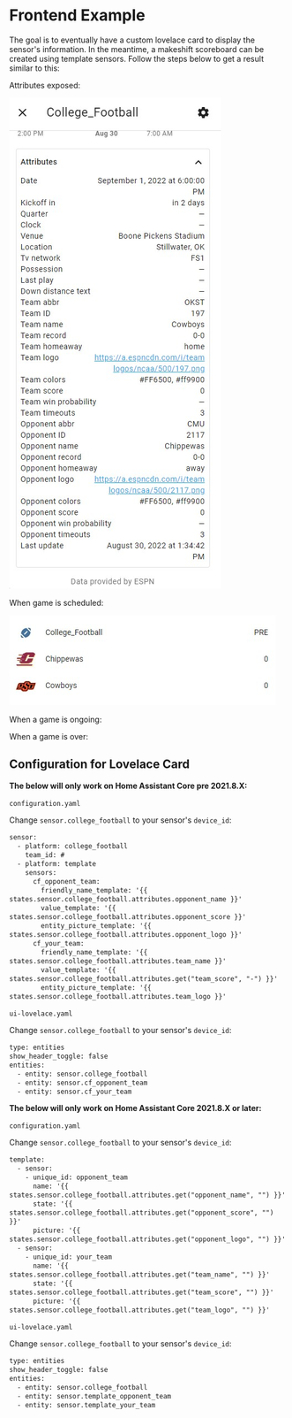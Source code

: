 # Frontend Example
The goal is to eventually have a custom lovelace card to display the sensor's information. In the meantime, a makeshift scoreboard can be created using template sensors. Follow the steps below to get a result similar to this:

Attributes exposed:

![Attributes exposed](./ATTRIBUTES.jpg) 

When game is scheduled:

![With a game scheduled](./PREGameLovelace.png) 


When a game is ongoing:


When a game is over:

## Configuration for Lovelace Card
**The below will only work on Home Assistant Core pre 2021.8.X:**

`configuration.yaml`

Change `sensor.college_football` to your sensor's `device_id`:
```
sensor:
  - platform: college_football
    team_id: #
  - platform: template
    sensors:
      cf_opponent_team:
        friendly_name_template: '{{ states.sensor.college_football.attributes.opponent_name }}'
        value_template: '{{ states.sensor.college_football.attributes.opponent_score }}'
        entity_picture_template: '{{ states.sensor.college_football.attributes.opponent_logo }}'
      cf_your_team:
        friendly_name_template: '{{ states.sensor.college_football.attributes.team_name }}'
        value_template: '{{ states.sensor.college_football.attributes.get("team_score", "-") }}'
        entity_picture_template: '{{ states.sensor.college_football.attributes.team_logo }}'
```
  
`ui-lovelace.yaml`

Change `sensor.college_football` to your sensor's `device_id`:
```
type: entities
show_header_toggle: false
entities:
  - entity: sensor.college_football
  - entity: sensor.cf_opponent_team
  - entity: sensor.cf_your_team
```

**The below will only work on Home Assistant Core 2021.8.X or later:**

`configuration.yaml`

Change `sensor.college_football` to your sensor's `device_id`:
```
template:
  - sensor:
    - unique_id: opponent_team
      name: '{{ states.sensor.college_football.attributes.get("opponent_name", "") }}'
      state: '{{ states.sensor.college_football.attributes.get("opponent_score", "") }}'
      picture: '{{ states.sensor.college_football.attributes.get("opponent_logo", "") }}'
  - sensor:
    - unique_id: your_team
      name: '{{ states.sensor.college_football.attributes.get("team_name", "") }}'
      state: '{{ states.sensor.college_football.attributes.get("team_score", "") }}'
      picture: '{{ states.sensor.college_football.attributes.get("team_logo", "") }}'
```
  
`ui-lovelace.yaml`

Change `sensor.college_football` to your sensor's `device_id`:
```
type: entities
show_header_toggle: false
entities:
  - entity: sensor.college_football
  - entity: sensor.template_opponent_team
  - entity: sensor.template_your_team
```


